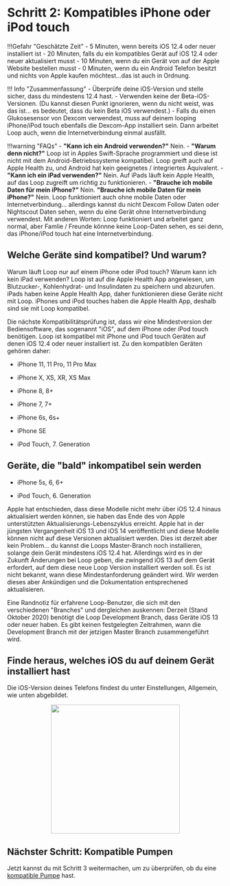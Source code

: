 # Schritt 2: Kompatibles iPhone oder iPod touch

!!!Gefahr "Geschätzte Zeit"
    - 5 Minuten, wenn bereits iOS 12.4 oder neuer installiert ist
    - 20 Minuten, falls du ein kompatibles Gerät auf iOS 12.4 oder neuer aktualisiert musst
    - 10 Minuten, wenn du ein Gerät von auf der Apple Website bestellen musst
    - 0 Minuten, wenn du ein Android Telefon besitzt und nichts von Apple kaufen möchtest...das ist auch in Ordnung.

!!! Info "Zusammenfassung"
    - Überprüfe deine iOS-Version und stelle sicher, dass du mindestens 12.4 hast.
    - Verwenden keine der Beta-iOS-Versionen. (Du kannst diesen Punkt ignorieren, wenn du nicht weist, was das ist... es bedeutet, dass du kein Beta iOS verwendest.)
    - Falls du einen Glukosesensor von Dexcom verwendest, muss auf deinem looping iPhone/iPod touch ebenfalls die Dexcom-App installiert sein. Dann arbeitet Loop auch, wenn die Internetverbindung einmal ausfällt.

!!!warning "FAQs"
    - **"Kann ich ein Android verwenden?"** Nein.
    - **"Warum denn nicht?"** Loop ist in Apples Swift-Sprache programmiert und diese ist nicht mit dem Android-Betriebssysteme kompatibel.  Loop greift auch auf Apple Health zu, und Android hat kein geeignetes / integriertes Äquivalent.
    - **"Kann ich ein iPad verwenden?"** Nein. Auf iPads läuft kein Apple Health, auf das Loop zugreift um richtig zu funktionieren.
    - **"Brauche ich mobile Daten für mein iPhone?"** Nein. **"Brauche ich mobile Daten für mein iPhone?"** Nein. Loop funktioniert auch ohne mobile Daten oder Internetverbindung... allerdings kannst du nicht Dexcom Follow Daten oder Nightscout Daten sehen, wenn du eine Gerät ohne Internetverbindung verwendest.   Mit anderen Worten: Loop funktioniert und arbeitet ganz normal, aber Famlie / Freunde könnne keine Loop-Daten sehen, es sei denn, das iPhone/iPod touch hat eine Internetverbindung.

## Welche Geräte sind kompatibel? Und warum?

Warum läuft Loop nur auf einem iPhone oder iPod touch? Warum kann ich kein iPad verwenden? Loop ist auf die Apple Health App angewiesen, um Blutzucker-, Kohlenhydrat- und Insulindaten zu speichern und abzurufen. iPads haben keine Apple Health App, daher funktionieren diese Geräte nicht mit Loop. iPhones und iPod touches haben die Apple Health App, deshalb sind sie mit Loop kompatibel.

Die nächste Kompatibilitätsprüfung ist, dass wir eine Mindestversion der Bediensoftware, das sogenannt "iOS", auf dem iPhone oder iPod touch benötigen. Loop ist kompatibel mit iPhone und iPod touch Geräten auf denen iOS 12.4 oder neuer installiert ist. Zu den kompatiblen Geräten gehören daher:

- iPhone 11, 11 Pro, 11 Pro Max

- iPhone X, XS, XR, XS Max

- iPhone 8, 8+

- iPhone 7, 7+

- iPhone 6s, 6s+

- iPhone SE

- iPod Touch, 7. Generation

## Geräte, die "bald" inkompatibel sein werden

- iPhone 5s, 6, 6+

- iPod Touch, 6. Generation

Apple hat entschieden, dass diese Modelle nicht mehr über iOS 12.4 hinaus aktualisiert werden können, sie haben das Ende des von Apple unterstützten Aktualisierungs-Lebenszyklus erreicht. Apple hat in der jüngsten Vergangenheit iOS 13 und iOS 14 veröffentlicht und diese Modelle können nicht auf diese Versionen aktualisiert werden. Dies ist derzeit aber kein Problem... du kannst die Loops Master-Branch noch installieren, solange dein Gerät mindestens iOS 12.4 hat. Allerdings wird es in der Zukunft Änderungen bei Loop geben, die zwingend iOS 13 auf dem Gerät erfordert, auf dem diese neue Loop Version installiert werden soll. Es ist nicht bekannt, wann diese Mindestanforderung geändert wird.  Wir werden dieses aber Ankündigen und die Dokumentation entsprechened aktualisieren.

Eine Randnotiz für erfahrene Loop-Benutzer, die sich mit den verschiedenen "Branches" und dergleichen auskennen: Derzeit (Stand Oktober 2020) benötigt die Loop Development Branch, dass Geräte iOS 13 oder neuer haben. Es gibt keinen festgelegten Zeitrahmen, wann die Development Branch mit der jetzigen Master Branch zusammengeführt wird.

## Finde heraus, welches iOS du auf deinem Gerät installiert hast

Die iOS-Version deines Telefons findest du unter Einstellungen, Allgemein, wie unten abgebildet.

<p align="center">
<img src="../img/ios.jpg" width="300">
</p>

## Nächster Schritt: Kompatible Pumpen

Jetzt kannst du mit Schritt 3 weitermachen, um zu überprüfen, ob du eine [kompatible Pumpe](step3.md) hast.
